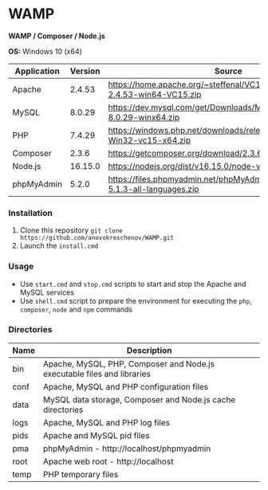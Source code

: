 # WAMP

**WAMP / Composer / Node.js**

**OS:** Windows 10 (x64)

| Application | Version | Source |
| ----------- | ------- | ------ |
| Apache      | 2.4.53  | https://home.apache.org/~steffenal/VC15/binaries/httpd-2.4.53-win64-VC15.zip |
| MySQL       | 8.0.29  | https://dev.mysql.com/get/Downloads/MySQL-8.0/mysql-8.0.29-winx64.zip |
| PHP         | 7.4.29  | https://windows.php.net/downloads/releases/php-7.4.29-Win32-vc15-x64.zip |
| Composer    | 2.3.6   | https://getcomposer.org/download/2.3.6/composer.phar |
| Node.js     | 16.15.0 | https://nodejs.org/dist/v16.15.0/node-v16.15.0-win-x64.zip |
| phpMyAdmin  | 5.2.0   | https://files.phpmyadmin.net/phpMyAdmin/5.2.0/phpMyAdmin-5.1.3-all-languages.zip |

### Installation

1. Clone this repository `git clone https://github.com/anovokreschenov/WAMP.git`
2. Launch the `install.cmd`

### Usage

- Use `start.cmd` and `stop.cmd` scripts to start and stop the Apache and MySQL services
- Use `shell.cmd` script to prepare the environment for executing the `php`, `composer`, `node` and `npm` commands

### Directories

| Name | Description |
| ---- | ----------- |
| bin  | Apache, MySQL, PHP, Composer and Node.js executable files and libraries |
| conf | Apache, MySQL and PHP configuration files |
| data | MySQL data storage, Composer and Node.js cache directories |
| logs | Apache, MySQL and PHP log files |
| pids | Apache and MySQL pid files |
| pma  | phpMyAdmin - http://localhost/phpmyadmin |
| root | Apache web root - http://localhost |
| temp | PHP temporary files |
